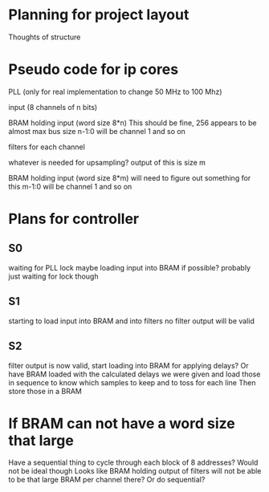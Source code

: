 # Planning for project layout

Thoughts of structure


# Pseudo code for ip cores

PLL (only for real implementation to change 50 MHz to 100 Mhz)

input (8 channels of n bits)

BRAM holding input (word size 8*n) This should be fine, 256 appears to be almost max bus size
n-1:0 will be channel 1 and so on

filters for each channel

whatever is needed for upsampling? output of this is size m

BRAM holding input (word size 8*m) will need to figure out something for this
m-1:0 will be channel 1 and so on




# Plans for controller

## S0
waiting for PLL lock
maybe loading input into BRAM if possible? probably just waiting for lock though

## S1
starting to load input into BRAM and into filters
no filter output will be valid

## S2
filter output is now valid, start loading into BRAM for applying delays?
Or have BRAM loaded with the calculated delays we were given and load those in sequence
to know which samples to keep and to toss for each line
Then store those in a BRAM




# If BRAM can not have a word size that large

Have a sequential thing to cycle through each block of 8 addresses?
Would not be ideal though
Looks like BRAM holding output of filters will not be able to be that large
BRAM per channel there?
Or do sequential?